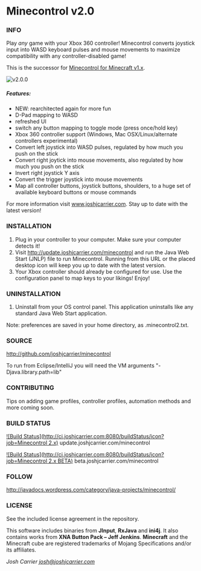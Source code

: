 Minecontrol v2.0
========================================

### INFO
Play *any* game with your Xbox 360 controller! Minecontrol converts joystick input into WASD keyboard pulses and mouse movements to maximize compatibility with any controller-disabled game!

This is the successor for [Minecontrol for Minecraft v1.x](https://bitbucket.org/joshjcarrier/minecontrol-for-minecraft).

![v2.0.0](http://javadocs.files.wordpress.com/2013/03/minecontrol2.png)

##### Features:
* NEW: rearchitected again for more fun
* D-Pad mapping to WASD
* refreshed UI
* switch any button mapping to toggle mode (press once/hold key)
* Xbox 360 controller support (Windows, Mac OSX/Linux/alternate controllers experimental)
* Convert left joystick into WASD pulses, regulated by how much you push on the stick
* Convert right joytick into mouse movements, also regulated by how much you push on the stick
* Invert right joystick Y axis
* Convert the trigger joystick into mouse movements
* Map all controller buttons, joystick buttons, shoulders, to a huge set of available keyboard buttons or mouse commands

For more information visit www.joshjcarrier.com. Stay up to date with the latest version!

### INSTALLATION
1. Plug in your controller to your computer. Make sure your computer detects it!
2. Visit http://update.joshjcarrier.com/minecontrol and run the Java Web Start (JNLP) file to run Minecontrol. Running from this URL or the placed desktop icon will keep you up to date with the latest version.
3. Your Xbox controller should already be configured for use. Use the configuration panel to map keys to your likings!
Enjoy!

### UNINSTALLATION
1. Uninstall from your OS control panel. This application uninstalls like any standard Java Web Start application.

Note: preferences are saved in your home directory, as .minecontrol2.txt.

### SOURCE
http://github.com/joshjcarrier/minecontrol

To run from Eclipse/IntelliJ you will need the VM arguments "-Djava.library.path=lib"

### CONTRIBUTING
Tips on adding game profiles, controller profiles, automation methods and more coming soon.

### BUILD STATUS
[![Build Status](http://ci.joshjcarrier.com:8080/buildStatus/icon?job=Minecontrol 2.x)](http://ci.joshjcarrier.com:8080/job/Minecontrol%202.x/) update.joshjcarrier.com/minecontrol

[![Build Status](http://ci.joshjcarrier.com:8080/buildStatus/icon?job=Minecontrol 2.x BETA)](http://ci.joshjcarrier.com:8080/job/Minecontrol%202.x%20BETA/) beta.joshjcarrier.com/minecontrol

### FOLLOW
http://javadocs.wordpress.com/category/java-projects/minecontrol/

### LICENSE
See the included license agreement in the repository. 

This software includes binaries from **JInput**, **RxJava** and **ini4j**. 
It also contains works from **XNA Button Pack – Jeff Jenkins**.
**Minecraft** and the Minecraft cube are registered trademarks of Mojang Specifications and/or its affiliates.

*Josh Carrier <josh@joshjcarrier.com>*

